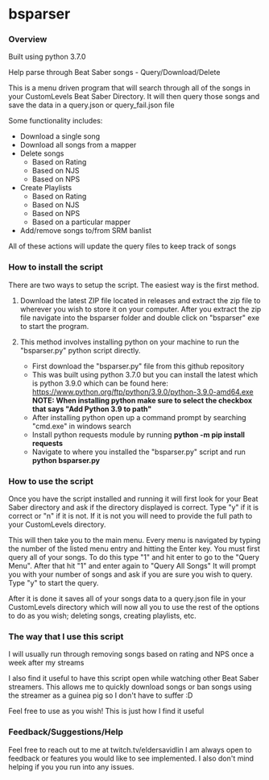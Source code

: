 # bsparser

### Overview
Built using python 3.7.0

Help parse through Beat Saber songs - Query/Download/Delete

This is a menu driven program that will search through all of the songs in your CustomLevels Beat Saber Directory. It will then query those songs and save the data in a query.json or query_fail.json file

Some functionality includes:
- Download a single song
- Download all songs from a mapper
- Delete songs
  - Based on Rating
  - Based on NJS
  - Based on NPS
- Create Playlists
  - Based on Rating
  - Based on NJS
  - Based on NPS
  - Based on a particular mapper
- Add/remove songs to/from SRM banlist

All of these actions will update the query files to keep track of songs

### How to install the script

There are two ways to setup the script. The easiest way is the first method.

1. Download the latest ZIP file located in releases and extract the zip file to wherever you wish to store it on your computer. After you extract the zip file navigate into the bsparser folder and double click on "bsparser" exe to start the program.

2. This method involves installing python on your machine to run the "bsparser.py" python script directly. 
    - First download the "bsparser.py" file from this github repository
    - This was built using python 3.7.0 but you can install the latest which is python 3.9.0 which can be found here: https://www.python.org/ftp/python/3.9.0/python-3.9.0-amd64.exe
    **NOTE: When installing python make sure to select the checkbox that says "Add Python 3.9 to path"**
    - After installing python open up a command prompt by searching "cmd.exe" in windows search
    - Install python requests module by running **python -m pip install requests**
    - Navigate to where you installed the "bsparser.py" script and run **python bsparser.py**

### How to use the script

Once you have the script installed and running it will first look for your Beat Saber directory and ask if the directory displayed is correct. Type "y" if it is correct or "n" if it is not. If it is not you will need to provide the full path to your CustomLevels directory.

This will then take you to the main menu. Every menu is navigated by typing the number of the listed menu entry and hitting the Enter key. You must first query all of your songs. To do this type "1" and hit enter to go to the "Query Menu". After that hit "1" and enter again to "Query All Songs" It will prompt you with your number of songs and ask if you are sure you wish to query. Type "y" to start the query.

After it is done it saves all of your songs data to a query.json file in your CustomLevels directory which will now all you to use the rest of the options to do as you wish; deleting songs, creating playlists, etc.

### The way that I use this script

I will usually run through removing songs based on rating and NPS once a week after my streams 

I also find it useful to have this script open while watching other Beat Saber streamers. This allows me to quickly download songs or ban songs using the streamer as a guinea pig so I don't have to suffer :D

Feel free to use as you wish! This is just how I find it useful

### Feedback/Suggestions/Help

Feel free to reach out to me at twitch.tv/eldersavidlin I am always open to feedback or features you would like to see implemented. I also don't mind helping if you you run into any issues. 
